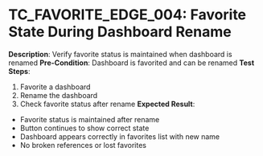 # TC_FAVORITE_EDGE_004: Favorite State During Dashboard Rename

**Description**: Verify favorite status is maintained when dashboard is renamed
**Pre-Condition**: Dashboard is favorited and can be renamed
**Test Steps**:
1. Favorite a dashboard
2. Rename the dashboard
3. Check favorite status after rename
**Expected Result**:
- Favorite status is maintained after rename
- Button continues to show correct state
- Dashboard appears correctly in favorites list with new name
- No broken references or lost favorites